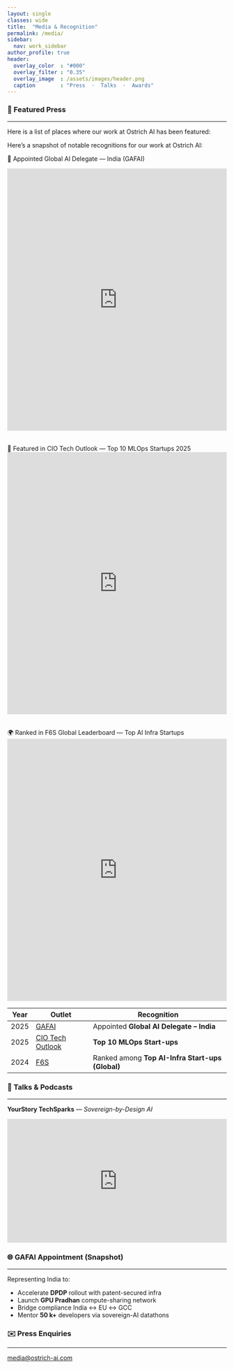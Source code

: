 ```yaml
---
layout: single
classes: wide
title:  "Media & Recognition"
permalink: /media/
sidebar:
  nav: work_sidebar
author_profile: true
header:
  overlay_color  : "#000"
  overlay_filter : "0.35"
  overlay_image  : /assets/images/header.png
  caption        : "Press  ·  Talks  ·  Awards"
---
```


### 📰 Featured Press
---

Here is a list of places where our work at Ostrich AI has been featured:

Here’s a snapshot of notable recognitions for our work at Ostrich AI:

🏅 Appointed Global AI Delegate — India (GAFAI)
<div style="max-width: 100%; overflow: hidden; margin-bottom: 2rem;"> <iframe src="https://www.linkedin.com/embed/feed/update/urn:li:share:7341498177356738566" height="600" width="100%" frameborder="0" style="border:none; overflow:hidden;" allowfullscreen="" title="GAFAI Appointment Post"></iframe> </div>
🧠 Featured in CIO Tech Outlook — Top 10 MLOps Startups 2025
<div style="max-width: 100%; overflow: hidden; margin-bottom: 2rem;"> <iframe src="https://www.ciotechoutlook.com/solutions/mlops-startups/vendor/2025/_ostrich_ai_" height="600" width="100%" frameborder="0" style="border:none; overflow:hidden;" title="CIO Tech Outlook Feature"></iframe> </div>
🌍 Ranked in F6S Global Leaderboard — Top AI Infra Startups
<div style="max-width: 100%; overflow: hidden;"> <iframe src="https://www.f6s.com/companies/ai-infrastructure/india/co" height="600" width="100%" frameborder="0" style="border:none; overflow:hidden;" title="F6S AI Infrastructure Leaderboard"></iframe> </div>

| Year | Outlet | Recognition |
|------|--------|-------------|
| 2025 | [GAFAI](https://www.linkedin.com/posts/global-alliance-for-artificial-intelligence_gafai-delegate-announcement-activity-7341498177356738566-WaLd) | Appointed **Global AI Delegate – India** |
| 2025 | [CIO Tech Outlook](https://www.ciotechoutlook.com/solutions/mlops-startups/vendor/2025/_ostrich_ai_) | **Top 10 MLOps Start-ups** |
| 2024 | [F6S](https://www.f6s.com/companies/ai-infrastructure/india/co) | Ranked among **Top AI-Infra Start-ups (Global)** |


### 🎤 Talks & Podcasts
---

**YourStory TechSparks** — *Sovereign-by-Design AI*

<div style="position:relative;padding-bottom:56.25%;height:0;overflow:hidden;max-width:100%">
  <iframe src="https://www.youtube.com/embed/tx1dtAeT4y8" 
          frameborder="0" allowfullscreen 
          style="position:absolute;top:0;left:0;width:100%;height:100%">
  </iframe>
</div>


### 🌐 GAFAI Appointment (Snapshot)
---

Representing India to:

- Accelerate **DPDP** rollout with patent-secured infra  
- Launch **GPU Pradhan** compute-sharing network  
- Bridge compliance India ↔ EU ↔ GCC  
- Mentor **50 k+** developers via sovereign-AI datathons  


### ✉️ Press Enquiries
---

media@ostrich-ai.com
